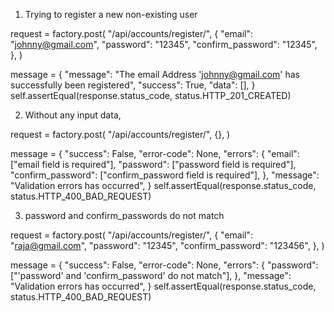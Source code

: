 1. Trying to register a new non-existing  user

request = factory.post(
    "/api/accounts/register/",
    {
        "email": "johnny@gmail.com",
        "password": "12345",
        "confirm_password": "12345",
    },
)

message = {
    "message": "The email Address 'johnny@gmail.com' has successfully been registered",
    "success": True,
    "data": [],
}
self.assertEqual(response.status_code, status.HTTP_201_CREATED)

2. Without any input data,

request = factory.post(
    "/api/accounts/register/",
    {},
)

message = {
    "success": False,
    "error-code": None,
    "errors": {
        "email": ["email field is required"],
        "password": ["password field is required"],
        "confirm_password": ["confirm_password field is required"],
    },
    "message": "Validation errors has occurred",
}
self.assertEqual(response.status_code, status.HTTP_400_BAD_REQUEST)

3. password and confirm_passwords do not match

request = factory.post(
    "/api/accounts/register/",
    {
        "email": "raja@gmail.com",
        "password": "12345",
        "confirm_password": "123456",
    },
)

message = {
    "success": False,
    "error-code": None,
    "errors": {
        "password": ["'password' and 'confirm_password' do not match"],
    },
    "message": "Validation errors has occurred",
}
self.assertEqual(response.status_code, status.HTTP_400_BAD_REQUEST)


